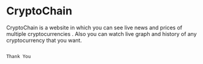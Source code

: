 # CryptoChain
CryptoChain is a website in which you can see live news and prices of multiple cryptocurrencies . Also you can watch live graph and history of any cryptocurrency that you want.

                                                                       Thank You

